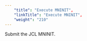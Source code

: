 ```yaml
---
    "title": "Execute MNINIT",
    "linkTitle": "Execute MNINIT",
    "weight": "210"
---
```

Submit the JCL MNINIT.
